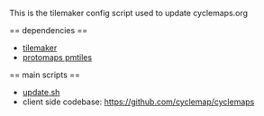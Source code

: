 
This is the tilemaker config script used to update cyclemaps.org

== dependencies ==

* [tilemaker](https://github.com/systemed/tilemaker)
* [protomaps pmtiles](https://github.com/protomaps/go-pmtiles)

== main scripts ==

* [update.sh](update.sh)
* client side codebase:  https://github.com/cyclemap/cyclemaps

